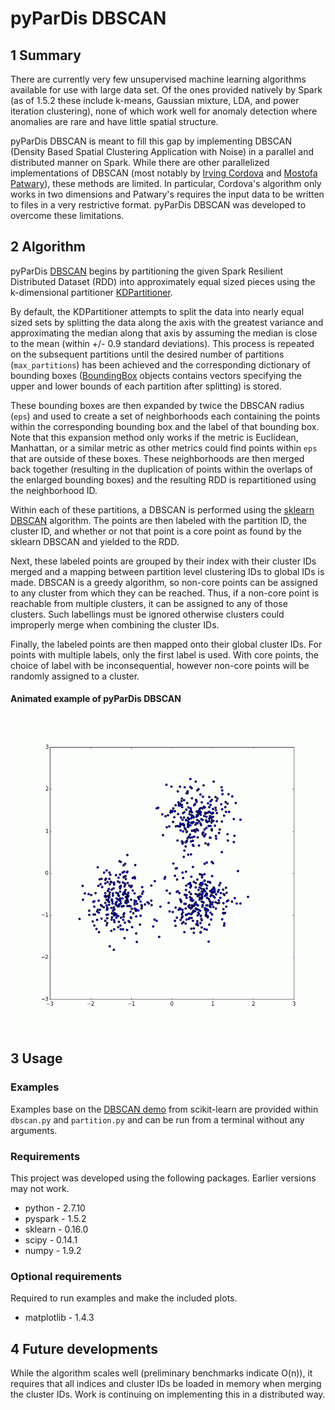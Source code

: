 # pyParDis DBSCAN

## 1 Summary

There are currently very few unsupervised machine learning algorithms available for use with large data set.
Of the ones provided natively by Spark (as of 1.5.2 these include k-means, Gaussian mixture, LDA, and power iteration clustering), none of which work well for anomaly detection where anomalies are rare and have little spatial structure.

pyParDis DBSCAN is meant to fill this gap by implementing DBSCAN (Density Based Spatial Clustering Application with Noise) in a parallel and distributed manner on Spark.
While there are other parallelized implementations of DBSCAN (most notably by [Irving Cordova](https://github.com/irvingc/dbscan-on-spark) and [Mostofa Patwary](http://cucis.ece.northwestern.edu/projects/Clustering/index.html)), these methods are limited.
In particular, Cordova's algorithm only works in two dimensions and Patwary's requires the input data to be written to files in a very restrictive format.
pyParDis DBSCAN was developed to overcome these limitations.

## 2 Algorithm

pyParDis [DBSCAN](dbscan.py) begins by partitioning the given Spark Resilient Distributed Dataset (RDD) into approximately equal sized pieces using the k-dimensional partitioner [KDPartitioner](partition.py).

By default, the KDPartitioner attempts to split the data into nearly equal sized sets by splitting the data along the axis with the greatest variance and approximating the median along that axis by assuming the median is close to the mean (within +/- 0.9 standard deviations).
This process is repeated on the subsequent partitions until the desired number of partitions (`max_partitions`) has been achieved and the corresponding dictionary of bounding boxes ([BoundingBox](geometry.py) objects contains vectors specifying the upper and lower bounds of each partition after splitting) is stored.

These bounding boxes are then expanded by twice the DBSCAN radius (`eps`) and used to create a set of neighborhoods each containing the points within the corresponding bounding box and the label of that bounding box.
Note that this expansion method only works if the metric is Euclidean, Manhattan, or a similar metric as other metrics could find points within `eps` that are outside of these boxes.
These neighborhoods are then merged back together (resulting in the duplication of points within the overlaps of the enlarged bounding boxes) and the resulting RDD is repartitioned using the neighborhood ID.

Within each of these partitions, a DBSCAN is performed using the [sklearn DBSCAN](http://scikit-learn.org/stable/modules/generated/sklearn.cluster.DBSCAN.html) algorithm.
The points are then labeled with the partition ID, the cluster ID, and whether or not that point is a core point as found by  the sklearn DBSCAN and yielded to the RDD.

Next, these labeled points are grouped by their index with their cluster IDs merged and a mapping between partition level clustering IDs to global IDs is made.
DBSCAN is a greedy algorithm, so non-core points can be assigned to any cluster from which they can be reached. Thus, if a non-core point is reachable from multiple clusters, it can be assigned to any of those clusters.
Such labellings must be ignored otherwise clusters could improperly merge when combining the cluster IDs.

Finally, the labeled points are then mapped onto their global cluster IDs.
For points with multiple labels, only the first label is used.
With core points, the choice of label with be inconsequential, however non-core points will be randomly assigned to a cluster.

#### Animated example of pyParDis DBSCAN
![Animated example](plots/median_search_split/dbscan_animated.gif)

## 3 Usage

### Examples

Examples base on the [DBSCAN demo](http://scikit-learn.org/stable/auto_examples/cluster/plot_dbscan.html) from scikit-learn are provided within `dbscan.py` and `partition.py` and can be run from a terminal without any arguments.

### Requirements

This project was developed using the following packages. Earlier versions may not work.
* python - 2.7.10
* pyspark - 1.5.2
* sklearn - 0.16.0
* scipy - 0.14.1
* numpy - 1.9.2

### Optional requirements

Required to run examples and make the included plots.
* matplotlib - 1.4.3

## 4 Future developments

While the algorithm scales well (preliminary benchmarks indicate O(n)), it requires that all indices and cluster IDs be loaded in memory when merging the cluster IDs. Work is continuing on implementing this in a distributed way.
